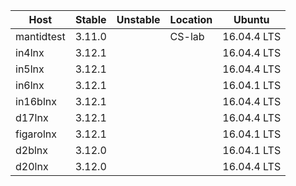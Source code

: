 | Host       | Stable | Unstable | Location | Ubuntu         |
|------------|--------|----------|----------|----------------|
| mantidtest | 3.11.0 |          | CS-lab   | 16.04.4 LTS    |
| in4lnx     | 3.12.1 |          |          | 16.04.4 LTS    |
| in5lnx     | 3.12.1 |          |          | 16.04.4 LTS    |
| in6lnx     | 3.12.1 |          |          | 16.04.1 LTS    |  
| in16blnx   | 3.12.1 |          |          | 16.04.4 LTS    |
| d17lnx     | 3.12.1 |          |          | 16.04.4 LTS    |
| figarolnx  | 3.12.1 |          |          | 16.04.1 LTS    |
| d2blnx     | 3.12.0 |          |          | 16.04.1 LTS    |
| d20lnx     | 3.12.0 |          |          | 16.04.4 LTS    |

